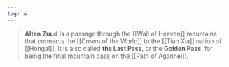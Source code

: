 ```yaml
---
tag: ⛰️
---
```

> **Altan Zuud** is a passage through the [[Wall of Heaven]] mountains that connects the [[Crown of the World]] to the [[Tian Xia]] nation of [[Hongal]]. It is also called **the Last Pass**, or the **Golden Pass**, for being the final mountain pass on the [[Path of Aganhei]].








